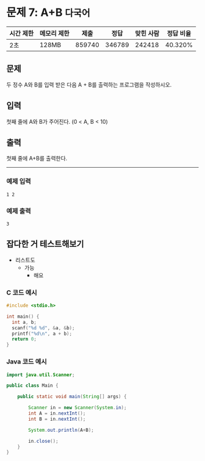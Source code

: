 # 문제 7: A+B `다국어`

| 시간 제한 | 메모리 제한 | 제출   | 정답   | 맞힌 사람 | 정답 비율 |
| --------- | ----------- | ------ | ------ | --------- | --------- |
| 2초       | 128MB       | 859740 | 346789 | 242418    | 40.320%   |

## 문제

두 정수 A와 B를 입력 받은 다음 A + B를 출력하는 프로그램을 작성하시오.

## 입력

첫째 줄에 A와 B가 주어진다. (0 < A, B < 10)

## 출력

첫째 줄에 A+B를 출력한다.

---

### 예제 입력

```
1 2
```

### 예제 출력

```
3
```

## 잡다한 거 테스트해보기

- 리스트도
  - 가능
    - 해요

### C 코드 예시

```c
#include <stdio.h>

int main() {
  int a, b;
  scanf("%d %d", &a, &b);
  printf("%d\n", a + b);
  return 0;
}
```

### Java 코드 예시

```java
import java.util.Scanner;

public class Main {

	public static void main(String[] args) {

		Scanner in = new Scanner(System.in);
		int A = in.nextInt();
		int B = in.nextInt();

		System.out.println(A+B);

		in.close();
	}
}
```
